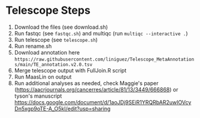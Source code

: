 # Telescope Steps
1. Download the files (see download.sh)
2. Run fastqc (see `fastqc.sh`) and multiqc (run `multiqc --interactive .`)
3. Run telescope (see `telescope.sh`)
4. Run rename.sh
5. Download annotation here `https://raw.githubusercontent.com/liniguez/Telescope_MetaAnnotations/main/TE_annotation.v2.0.tsv`
6. Merge telescope output with FullJoin.R script
7. Run MaasLin on output
8. Run additional analyses as needed, check Maggie's paper (https://aacrjournals.org/cancerres/article/81/13/3449/666868) or tyson's manuscript https://docs.google.com/document/d/1aoJDj9SEiR1YRQRbAR2uwIOVcyDn5xgp9oTE-A_O5kI/edit?usp=sharing
